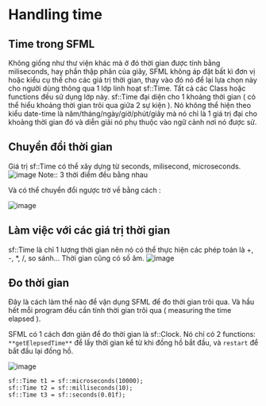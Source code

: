 # Handling time
## Time trong SFML
  Không giống như thư viện khác mà ở đó thời gian được tính bằng miliseconds, hay phần thập phân của giây, SFML không áp đặt bất kì đơn vị hoặc kiểu cụ thế cho các giá trị thời gian, thay vào đó nó để lại lựa chọn này cho người dùng thông qua 1 lớp linh hoạt sf::Time. Tất cả các Class hoặc functions đều sử dụng lớp này.
  sf::Time đại diện cho 1 khoảng thời gian ( có thể hiểu khoảng thời gian trôi qua giữa 2 sự kiện ). Nó không thể hiện theo kiểu date-time là năm/tháng/ngày/giờ/phút/giây mà nó chỉ là 1 giá trị đại cho khoảng thời gian đó và diễn giải nó phụ thuộc vào ngữ cảnh nơi nó được sử.
 
 
## Chuyển đổi thời gian
  Giá trị sf::Time có thể xây dựng từ seconds, milisecond, microseconds.
  ![image](https://user-images.githubusercontent.com/91585606/158044951-3e89140a-1f4f-427a-8cef-f65ad1a29e27.png)
  Note:: 3 thời điểm đều bằng nhau
  
  Và có thể chuyển đổi ngược trờ về bằng cách :
  
  ![image](https://user-images.githubusercontent.com/91585606/158044983-51b332e7-bdaa-4eed-b821-ee2d51443f2e.png)



## Làm việc với các giá trị thời gian

  sf::Time là chỉ 1 lượng thời gian nên nó có thể thực hiện các phép toán là +, -, *, /, so sánh... Thời gian cũng có số âm.
![image](https://user-images.githubusercontent.com/91585606/158045026-a976993a-2257-481b-ab78-ff2854d7251d.png)

## Đo thời gian

  Đây là cách làm thể nào để vận dụng SFML để đo thời gian trôi qua. Và hầu hết mỗi program đều cần tính thời gian trôi qua ( measuring the time elapsed ).

SFML có 1 cách đơn giản để đo thời gian là sf::Clock. Nó chỉ có 2 functions: ``**getElepsedTime**`` để lấy thời gian kể từ khi đồng hồ bắt đầu, và ``restart`` để bắt đầu lại đồng hồ. 

![image](https://user-images.githubusercontent.com/91585606/158045273-ea9bab95-3d58-435b-8903-3258aec1bfbd.png)


    sf::Time t1 = sf::microseconds(10000);
    sf::Time t2 = sf::milliseconds(10);
    sf::Time t3 = sf::seconds(0.01f);




